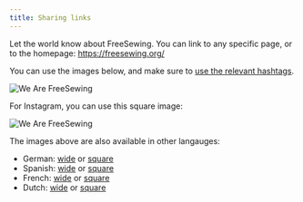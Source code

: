 ```yaml
---
title: Sharing links
---
```


Let the world know about FreeSewing.
You can link to any specific page, or to the homepage: https://freesewing.org/

You can use the images below, and make sure to
[use the relevant hashtags](/community/hashtags/).

<img src="/share/en.wide.png" alt="We Are FreeSewing" style="max-height: 25vh;" class="shadow" />

For Instagram, you can use this square image:

<img src="/share/en.square.png" alt="We Are FreeSewing" style="max-height: 25vh;" class="shadow" />

The images above are also available in other langauges:

-   German: [wide](/share/de.wide.jpg) or [square](/share/de.square.jpg)
-   Spanish: [wide](/share/es.wide.jpg) or [square](/share/es.square.jpg)
-   French: [wide](/share/fr.wide.jpg) or [square](/share/fr.square.jpg)
-   Dutch: [wide](/share/nl.wide.jpg) or [square](/share/nl.square.jpg)
